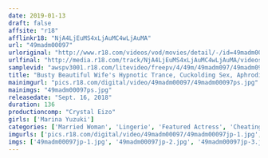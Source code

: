 ```yaml
---
date: 2019-01-13
draft: false
affsite: "r18"
afflinkr18: "NjA4LjEuMS4xLjAuMC4wLjAuMA"
url: "49madm00097"
urloriginal: "http://www.r18.com/videos/vod/movies/detail/-/id=49madm00097"
urlfinal: "http://media.r18.com/track/NjA4LjEuMS4xLjAuMC4wLjAuMA/videos/vod/movies/detail/-/id=49madm00097"
samplevid: "awspv3001.r18.com/litevideo/freepv/4/49m/49madm097/49madm097_dmb_w.mp4"
title: "Busty Beautiful Wife's Hypnotic Trance, Cuckolding Sex, Aphrodisiac And Lingerie. Marina Yuzuki"
mainimgurl: "pics.r18.com/digital/video/49madm00097/49madm00097ps.jpg"
mainimgs: "49madm00097ps.jpg"
releasedate: "Sept. 16, 2018"
duration: 136
productioncomp: "Crystal Eizo"
girls: ['Marina Yuzuki']
categories: ['Married Woman', 'Lingerie', 'Featured Actress', 'Cheating Wife', 'Drama', 'Creampie', 'Substance Use', 'Hi-Def']
imgurls: ['pics.r18.com/digital/video/49madm00097/49madm00097jp-1.jpg', 'pics.r18.com/digital/video/49madm00097/49madm00097jp-2.jpg', 'pics.r18.com/digital/video/49madm00097/49madm00097jp-3.jpg', 'pics.r18.com/digital/video/49madm00097/49madm00097jp-4.jpg', 'pics.r18.com/digital/video/49madm00097/49madm00097jp-5.jpg', 'pics.r18.com/digital/video/49madm00097/49madm00097jp-6.jpg', 'pics.r18.com/digital/video/49madm00097/49madm00097jp-7.jpg', 'pics.r18.com/digital/video/49madm00097/49madm00097jp-8.jpg', 'pics.r18.com/digital/video/49madm00097/49madm00097jp-9.jpg', 'pics.r18.com/digital/video/49madm00097/49madm00097jp-10.jpg', 'pics.r18.com/digital/video/49madm00097/49madm00097jp-11.jpg', 'pics.r18.com/digital/video/49madm00097/49madm00097jp-12.jpg', 'pics.r18.com/digital/video/49madm00097/49madm00097jp-13.jpg', 'pics.r18.com/digital/video/49madm00097/49madm00097jp-14.jpg', 'pics.r18.com/digital/video/49madm00097/49madm00097jp-15.jpg', 'pics.r18.com/digital/video/49madm00097/49madm00097jp-16.jpg', 'pics.r18.com/digital/video/49madm00097/49madm00097jp-17.jpg', 'pics.r18.com/digital/video/49madm00097/49madm00097jp-18.jpg', 'pics.r18.com/digital/video/49madm00097/49madm00097jp-19.jpg', 'pics.r18.com/digital/video/49madm00097/49madm00097jp-20.jpg']
imgs: ['49madm00097jp-1.jpg', '49madm00097jp-2.jpg', '49madm00097jp-3.jpg', '49madm00097jp-4.jpg', '49madm00097jp-5.jpg', '49madm00097jp-6.jpg', '49madm00097jp-7.jpg', '49madm00097jp-8.jpg', '49madm00097jp-9.jpg', '49madm00097jp-10.jpg', '49madm00097jp-11.jpg', '49madm00097jp-12.jpg', '49madm00097jp-13.jpg', '49madm00097jp-14.jpg', '49madm00097jp-15.jpg', '49madm00097jp-16.jpg', '49madm00097jp-17.jpg', '49madm00097jp-18.jpg', '49madm00097jp-19.jpg', '49madm00097jp-20.jpg']
---
```

